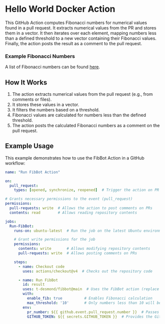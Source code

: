 # Hello World Docker Action

This GitHub Action computes Fibonacci numbers for numerical values found in a pull request. It extracts numerical values from the PR and stores them in a vector. It then iterates over each element, mapping numbers less than a defined threshold to a new vector containing their Fibonacci values. Finally, the action posts the result as a comment to the pull request.

### Example Fibonacci Numbers

A list of Fibonacci numbers can be found [here](https://planetmath.org/listoffibonaccinumbers).

## How It Works

1. The action extracts numerical values from the pull request (e.g., from comments or files).
2. It stores these values in a vector.
3. It filters the numbers based on a threshold.
4. Fibonacci values are calculated for numbers less than the defined threshold.
5. The action posts the calculated Fibonacci numbers as a comment on the pull request.

## Example Usage

This example demonstrates how to use the FibBot Action in a GitHub workflow:

```yaml
name: "Run FibBot Action"

on:
  pull_request:
    types: [opened, synchronize, reopened]  # Trigger the action on PR events

# Grants necessary permissions to the event (pull_request)
permissions:
  pull-requests: write  # Allows the action to post comments on PRs
  contents: read        # Allows reading repository contents

jobs:
  Run-FibBot:
    runs-on: ubuntu-latest  # Run the job on the latest Ubuntu environment

    # Grant write permissions for the job
    permissions:
      contents: write       # Allows modifying repository contents
      pull-requests: write  # Allows posting comments on PRs

    steps:
      - name: Checkout code
        uses: actions/checkout@v4  # Checks out the repository code

      - name: Run FibBot
        id: result
        uses: t-desmond/fibbot@main  # Uses the FibBot action (replace with the correct version/tag)
        with:
          enable_fib: true          # Enables Fibonacci calculation
          max_threshold: '10'       # Only numbers less than 10 will be processed
        env:
          pr_number: ${{ github.event.pull_request.number }}  # Passes the PR number as an environment variable
          GITHUB_TOKEN: ${{ secrets.GITHUB_TOKEN }}  # Provides the GitHub token to post comments
```